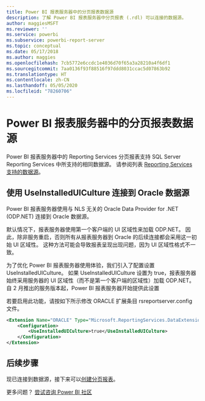 ```yaml
---
title: Power BI 报表服务器中的分页报表数据源
description: 了解 Power BI 报表服务器中分页报表 (.rdl) 可以连接的数据源。
author: maggiesMSFT
ms.reviewer: ''
ms.service: powerbi
ms.subservice: powerbi-report-server
ms.topic: conceptual
ms.date: 05/17/2018
ms.author: maggies
ms.openlocfilehash: 7cb5772e6ccdc1e4036d70f65a3a28210a4f6df1
ms.sourcegitcommit: 7aa0136f93f88516f97ddd8031ccac5d07863b92
ms.translationtype: HT
ms.contentlocale: zh-CN
ms.lasthandoff: 05/05/2020
ms.locfileid: "78260706"
---
```

# <a name="paginated-report-data-sources--in-power-bi-report-server"></a>Power BI 报表服务器中的分页报表数据源
Power BI 报表服务器中的 Reporting Services 分页报表支持 SQL Server Reporting Services 中所支持的相同数据源。 请参阅列表 [Reporting Services 支持的数据源](https://docs.microsoft.com/sql/reporting-services/report-data/data-sources-supported-by-reporting-services-ssrs)。

## <a name="connect-to-oracle-data-sources-with-useinstalleduiculture"></a>使用 UseInstalledUICulture 连接到 Oracle 数据源

Power BI 报表服务器使用与 NLS 无关的 Oracle Data Provider for .NET (ODP.NET) 连接到 Oracle 数据源。

默认情况下，报表服务器使用第一个客户端的 UI 区域性来加载 ODP.NET。  因此，除非服务重启，否则所有从报表服务器到 Oracle 的后续连接都会采用这一初始 UI 区域性。  这种方法可能会导致报表呈现出现问题，因为 UI 区域性格式不一致。

为了优化 Power BI 报表服务器使用体验，我们引入了配置设置 UseInstalledUICulture。 如果 UseInstalledUICulture 设置为 true，报表服务器始终采用服务器的 UI 区域性（而不是第一个客户端的区域性）加载 ODP.NET。
自 2 月推出的服务版本起，Power BI 报表服务器开始提供此设置

若要启用此功能，请按如下所示修改 ORACLE 扩展条目 rsreportserver.config 文件。
```xml
<Extension Name="ORACLE" Type="Microsoft.ReportingServices.DataExtensions.OracleClientConnectionWrapper,Microsoft.ReportingServices.DataExtensions">
    <Configuration>
        <UseInstalledUICulture>true</UseInstalledUICulture>
    </Configuration>
</Extension>
```

## <a name="next-steps"></a>后续步骤
现已连接到数据源，接下来可以[创建分页报表](quickstart-create-paginated-report.md)。  


更多问题？ [尝试咨询 Power BI 社区](https://community.powerbi.com/)
